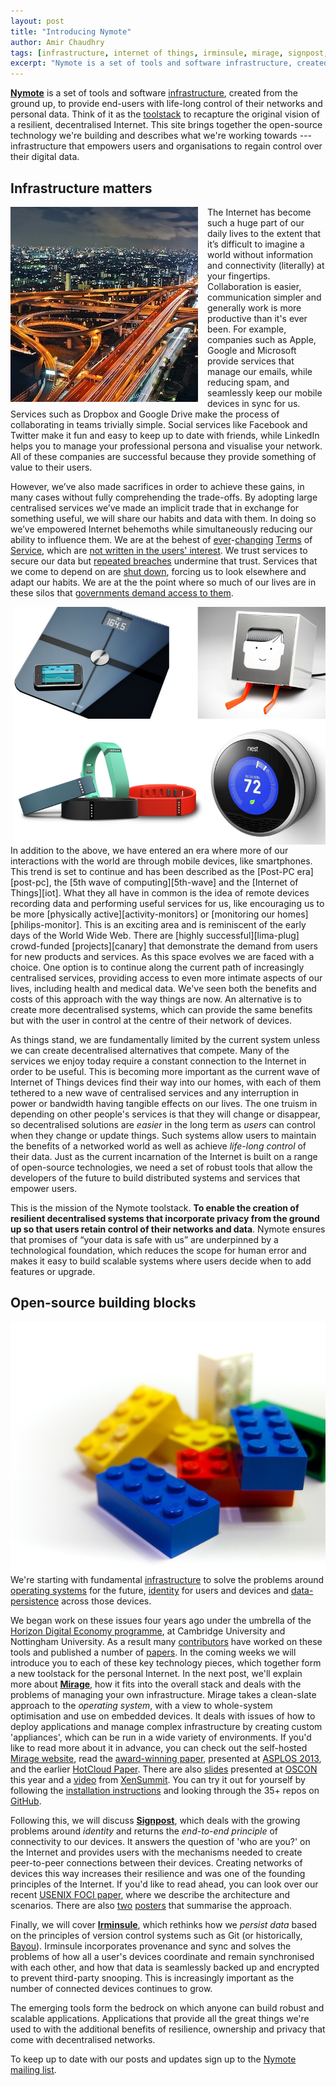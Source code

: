 ```yaml
---
layout: post
title: "Introducing Nymote"
author: Amir Chaudhry
tags: [infrastructure, internet of things, irminsule, mirage, signpost, tools]
excerpt: "Nymote is a set of tools and software infrastructure, created from the ground up, to provide end-users with life-long control of their networks and personal data."
---
```


**[Nymote][]** is a set of tools and software [infrastructure][], created from the ground up, to provide end-users with life-long control of their networks and personal data.  Think of it as the [toolstack][] to recapture the original vision of a resilient, decentralised Internet.   This site brings together the open-source technology we're building and describes what we're working towards --- infrastructure that empowers users and organisations to regain control over their digital data.

[Nymote]: http://nymote.org
[Infrastructure]: /#infrastructure
[toolstack]: http://en.wikipedia.org/wiki/Solution_stack

## Infrastructure matters
<a href="http://www.flickr.com/photos/suzumenonamida/8206148949/"><img style="float:left; margin-right: 15px;" src="images/higashi-osaka-junction.jpg"></a>
The Internet has become such a huge part of our daily lives to the extent that it’s difficult to imagine a world without information and connectivity (literally) at your fingertips. Collaboration is easier, communication simpler and generally work is more productive than it's ever been.  For example, companies such as Apple, Google and Microsoft provide services that manage our emails, while reducing spam, and seamlessly keep our mobile devices in sync for us. Services such as Dropbox and Google Drive make the process of collaborating in teams trivially simple.  Social services like Facebook and Twitter make it fun and easy to keep up to date with friends, while LinkedIn helps you to manage your professional persona and visualise your network.  All of these companies are successful because they provide something of value to their users.  

However, we’ve also made sacrifices in order to achieve these gains, in many cases without fully comprehending the trade-offs.  By adopting large centralised services we’ve made an implicit trade that in exchange for something useful, we will share our habits and data with them. In doing so we’ve empowered Internet behemoths while simultaneously reducing our ability to influence them. We are at the behest of [ever][tos1]-[changing][tos2] [Terms][tos3] of [Service][tos4], which are [not written in the users' interest][tosdr]. We trust services to secure our data but [repeated breaches][dropbox-breaches] undermine that trust.  Services that we come to depend on are [shut down][google-reader-shutdown], forcing us to look elsewhere and adapt our habits.  We are at the the point where so much of our lives are in these silos that [governments demand access to them][guardian-nsa].  

[tos1]: http://www.telegraph.co.uk/technology/social-media/9780565/Facebook-terms-and-conditions-why-you-dont-own-your-online-life.html
[tos2]: http://consumerist.com/2009/02/15/facebooks-new-terms-of-service-we-can-do-anything-we-want-with-your-content-forever
[tos3]: http://bits.blogs.nytimes.com/2012/12/17/what-instagrams-new-terms-of-service-mean-for-you/?_r=0
[tos4]: http://mattmckeon.com/facebook-privacy/
[tosdr]: http://tosdr.org
[dropbox-breaches]: http://venturebeat.com/2012/08/01/dropbox-has-become-problem-child-of-cloud-security/
[google-reader-shutdown]: http://gigaom.com/2013/07/03/google-readers-shutdown-the-rise-of-walled-gardens-and-the-future-of-the-open-web/
[guardian-nsa]: http://www.theguardian.com/world/2013/jun/06/us-tech-giants-nsa-data

<img style="float:right; margin-left: 15px;" width="500" src="images/iot-devices.png">
In addition to the above, we have entered an era where more of our interactions with the world are through mobile devices, like smartphones.  This trend is set to continue and has been described as the [Post-PC era][post-pc], the [5th wave of computing][5th-wave] and the [Internet of Things][iot].  What they all have in common is the idea of remote devices recording data and performing useful services for us, like encouraging us to be more [physically active][activity-monitors] or [monitoring our homes][philips-monitor].  This is an exciting area and is reminiscent of the early days of the World Wide Web.  There are [highly successful][lima-plug] crowd-funded [projects][canary] that demonstrate the demand from users for new products and services.  As this space evolves we are faced with a choice.  One option is to continue along the current path of increasingly centralised services, providing access to even more intimate aspects of our lives, including health and medical data.  We've seen both the benefits and costs of this approach with the way things are now.  An alternative is to create more decentralised systems, which can provide the same benefits but with the user in control at the centre of their network of devices.  

[post-pc]: http://en.wikipedia.org/wiki/Post-PC_era
[5th-wave]: http://academy.bcs.org/content/2012-lecture-0
[iot]: http://en.wikipedia.org/wiki/Internet_of_Things
[activity-monitors]: http://allthingsd.com/20130715/fitbit-flex-vs-jawbone-up-and-more-a-wearables-comparison/
[philips-monitor]: http://www.usa.philips.com/c/app-enhanced-accessories/double-pack-m100d_37/prd/en/
[lima-plug]: http://www.kickstarter.com/projects/cloud-guys/plug-the-brain-of-your-devices
[canary]: http://www.indiegogo.com/projects/canary-the-first-smart-home-security-device-for-everyone

As things stand, we are fundamentally limited by the current system unless we can create decentralised alternatives that compete. Many of the services we enjoy today require a constant connection to the Internet in order to be useful. This is becoming more important as the current wave of Internet of Things devices find their way into our homes, with each of them tethered to a new wave of centralised services and any interruption in power or bandwidth having tangible effects on our lives.  The one truism in depending on other people's services is that they will change or disappear, so decentralised solutions are *easier* in the long term as *users* can control when they change or update things.  Such systems allow users to maintain the benefits of a networked world as well as achieve *life-long control* of their data.  Just as the current incarnation of the Internet is built on a range of open-source technologies, we need a set of robust tools that allow the developers of the future to build distributed systems and services that empower users.  

This is the mission of the Nymote toolstack. <strong>To enable the creation of resilient decentralised systems that incorporate privacy from the ground up so that users retain control of their networks and data</strong>. Nymote ensures that promises of “your data is safe with us” are underpinned by a technological foundation, which reduces the scope for human error and makes it easy to build scalable systems where users decide when to add features or upgrade.  

<!-- 
LEFT THIS OUT AS IT WAS SOUNDING WEIRD.
which reduces the scope for human error and the mission-creep we see in third party business models. You can easily see examples of this mission-creep via the changing behaviour of firms like [Facebook][tos1], [Google][google-tos] or [Instagram][instagram-tos] and [many others][tos1]. -->  
<!-- In some cases, this means taking existing tools and technologies and making them much easier to use and deploy. In other cases, it means rebuilding tools and creating new products to replace those that are no 
longer fit for purpose. -->

<!-- In contrast, Nymote is deployable, open-source infrastructure which allows users to decide when to add features or upgrade.  
 -->

<!-- [fb-tos]
[google-tos]
[instagram-tos]
 -->


## Open-source building blocks

<a href="http://www.flickr.com/photos/jezpage/4990873353/"><img style="float:right" src="images/lego-blocks.jpg"></a>
We're starting with fundamental [infrastructure][] to solve the problems around [operating systems][Mirage] for the future, [identity][Signpost] for users and devices and [data-persistence][Irminsule] across those devices.

[Mirage]: /software/mirage
[Signpost]: /software/signpost
[Irminsule]: /software/irminsule

We began work on these issues four years ago under the umbrella of the [Horizon Digital Economy programme][horizon-de], at Cambridge University and Nottingham University.  As a result many [contributors][about] have worked on these tools and published a number of [papers][].  In the coming weeks we will introduce you to each of these key technology pieces, which together form a new toolstack for the personal Internet. In the next post, we'll explain more about **[Mirage][]**, how it fits into the overall stack and deals with the problems of managing your own infrastructure.  Mirage takes a clean-slate approach to the *operating system*, with a view to whole-system optimisation and use on embedded devices.  It deals with issues of how to deploy applications and manage complex infrastructure by creating custom 'appliances', which can be run in a wide variety of environments.  If you'd like to read more about it in advance, you can check out the self-hosted [Mirage website][mirage-www], read the [award-winning paper][mirage-asplos], presented at [ASPLOS 2013][], and the earlier [HotCloud Paper][mirage-hotcloud].  There are also [slides][oscon-slides] presented at [OSCON][] this year and a [video][mirage-xensummit] from [XenSummit][].  You can try it out for yourself by following the [installation instructions][mirage-install] and looking through the 35+ repos on [GitHub][mirage-github].

[horizon-de]: http://www.horizon.ac.uk
[about]: /#about
[papers]: /docs
[mirage-www]: http://openmirage.org
[mirage-asplos]: http://anil.recoil.org/papers/2013-asplos-mirage.pdf
[ASPLOS 2013]: http://asplos13.rice.edu/programme/
[mirage-hotcloud]: http://anil.recoil.org/papers/2010-hotcloud-lamp.pdf
[oscon-slides]: http://www.slideshare.net/amirmc/mirage-extreme-specialization-of-cloud-appliances-oscon-2013
[OSCON]: http://www.oscon.com/oscon2013/public/schedule/detail/28956
[mirage-xensummit]: http://vimeo.com/57412215
[XenSummit]: http://www-archive.xenproject.org/xensummit/xs12na_talks/xensummit.html
[mirage-install]: http://openmirage.org/wiki/install
[mirage-github]: https://github.com/mirage

Following this, we will discuss **[Signpost][]**, which deals with the growing problems around *identity* and returns the *end-to-end principle* of connectivity to our devices.  It answers the question of 'who are you?' on the Internet and provides users with the mechanisms needed to create peer-to-peer connections between their devices.  Creating networks of devices this way increases their resilience and was one of the founding principles of the Internet.  If you'd like to read ahead, you can look over our recent [USENIX FOCI paper][], where we describe the architecture and scenarios.  There are also [two][signposter1] [posters][signposter2] that summarise the approach.  

[USENIX FOCI paper]: /docs/2013-foci-signposts.pdf
[signposter1]: /docs/2012-signpost-poster-a4.pdf
[signposter2]: /docs/2012-sigcomm-signposts-poster.pdf

Finally, we will cover **[Irminsule][]**, which rethinks how we *persist data* based on the principles of version control systems such as Git (or historically, [Bayou][]).  Irminsule incorporates provenance and sync and solves the problems of how all a user's devices coordinate and remain synchronised with each other, and how that data is seamlessly backed up and encrypted to prevent third-party snooping. This is increasingly important as the number of connected devices continues to grow.

[Bayou]: http://pdos.csail.mit.edu/6.824/papers/bayou-conflicts.ps

The emerging tools form the bedrock on which anyone can build robust and scalable applications.  Applications that provide all the great things we're used to with the additional benefits of resilience, ownership and privacy that come with decentralised networks.

To keep up to date with our posts and updates sign up to the [Nymote mailing list][followers-list].

[followers-list]: http://eepurl.com/mXYb1
